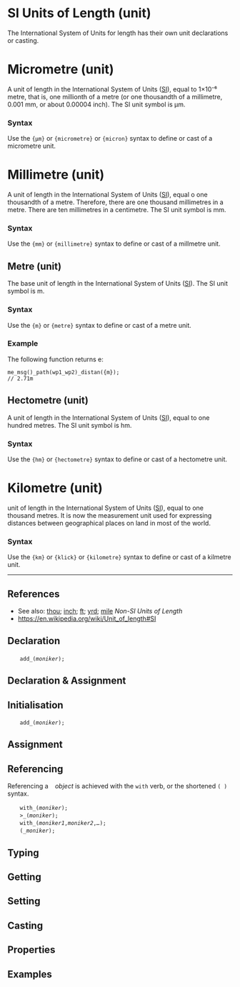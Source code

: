 # SI Units of Length (unit)
The International System of Units for length has their own unit declarations or casting.

<a name="μm"></a>
# Micrometre (unit)
A unit of length in the International System of Units ([SI](./si.md)), equal to 1×10⁻⁶ metre, that is, one millionth of a metre (or one thousandth of a millimetre, 0.001 mm, or about 0.00004 inch). The SI unit symbol is μm.

### Syntax
Use the `{μm}` or `{micrometre}` or `{micron}` syntax to define or cast of a micrometre unit.

<a name="mm"></a>
# Millimetre (unit)
A unit of length in the International System of Units ([SI](./si.md)), equal o one thousandth of a metre. Therefore, there are one thousand millimetres in a metre. There are ten millimetres in a centimetre. The SI unit symbol is mm.

### Syntax
Use the `{mm}` or `{millimetre}` syntax to define or cast of a millmetre unit.

<a name="m"></a>
## Metre (unit)
The base unit of length in the International System of Units ([SI](./si.md)). The SI unit symbol is m.

### Syntax
Use the `{m}` or `{metre}` syntax to define or cast of a metre unit.

### Example
The following function returns e:
```diego
me_msg()_path(wp1_wp2)_distan({m});
// 2.71m
```

<a name="hm"></a>
## Hectometre (unit)
A unit of length in the International System of Units ([SI](./si.md)), equal to one hundred metres. The SI unit symbol is hm.

### Syntax
Use the `{hm}` or `{hectometre}` syntax to define or cast of a hectometre unit.

<a name="km"></a>
# Kilometre (unit)
 unit of length in the International System of Units ([SI](./si.md)), equal to one thousand metres. It is now the measurement unit used for expressing distances between geographical places on land in most of the world.

### Syntax
Use the `{km}` or `{klick}` or `{kilometre}` syntax to define or cast of a kilmetre unit.

---
## References

* See also: [thou](./thou.md); [inch](./inch.md); [ft](./ft.md); [yrd](./yrd.md); [mile](./league.md) *Non-SI Units of Length*
* <https://en.wikipedia.org/wiki/Unit_of_length#SI>



<a name="declare"></a>
## Declaration

&nbsp;&nbsp;&nbsp;&nbsp;&nbsp;&nbsp; `add_(`*`moniker`*`);`<br>

<a name="declare_assign"></a>
## Declaration & Assignment

<a name="initial"></a>
## Initialisation

&nbsp;&nbsp;&nbsp;&nbsp;&nbsp;&nbsp; `add_(`*`moniker`*`);`<br>

<a name="assign"></a>
## Assignment

<a name="reference"></a>
## Referencing
Referencing a ` ` *object* is achieved with the `with` verb, or the shortened `(`*` `*`)` syntax. 

&nbsp;&nbsp;&nbsp;&nbsp;&nbsp;&nbsp; `with_(`*`moniker`*`);`<br>
&nbsp;&nbsp;&nbsp;&nbsp;&nbsp;&nbsp; `>_(`*`moniker`*`);`<br>
&nbsp;&nbsp;&nbsp;&nbsp;&nbsp;&nbsp; `with_(`*`moniker1`*`,`*`moniker2`*`,`*`…`*`);`<br>
&nbsp;&nbsp;&nbsp;&nbsp;&nbsp;&nbsp; `(`*`_moniker`*`);`

<a name="type"></a>
## Typing

<a name="get"></a>
## Getting

<a name="set"></a>
## Setting

<a name="cast"></a>
## Casting

<a name="properties"></a>
## Properties

<a name="example"></a>
## Examples